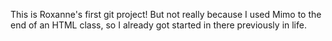 This is Roxanne's first git project! But not really because I used Mimo to the end of an HTML class, so I already got started in there previously in life. 